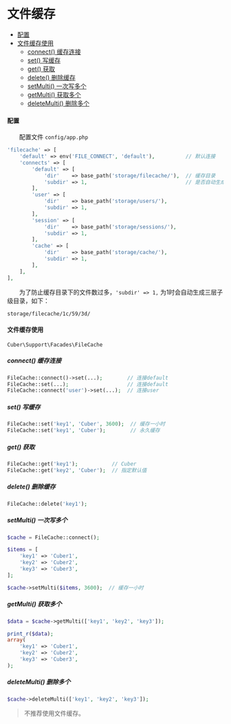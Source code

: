 # 文件缓存

- [配置](#config)
- [文件缓存使用](#use)
    - [connect() 缓存连接](#connect)
    - [set() 写缓存](#set)
    - [get() 获取](#get)
    - [delete() 删除缓存](#delete)
    - [setMulti() 一次写多个](#setmulti)
    - [getMulti() 获取多个](#getmulti)
    - [deleteMulti() 删除多个](#deletemulti)

#### <a name="config">配置</a>

　　配置文件 `config/app.php`

```php
'filecache' => [
    'default' => env('FILE_CONNECT', 'default'),          // 默认连接
    'connects' => [
        'default' => [
            'dir'    => base_path('storage/filecache/'),  // 缓存目录
            'subdir' => 1,                                // 是否自动生成子级缓存目录 默认1是 0否
        ],
        'user' => [
            'dir'    => base_path('storage/users/'),
            'subdir' => 1,
        ],
        'session' => [
            'dir'    => base_path('storage/sessions/'),
            'subdir' => 1,
        ],
        'cache' => [
            'dir'    => base_path('storage/cache/'),
            'subdir' => 1,
        ],
    ],
],
```

　　为了防止缓存目录下的文件数过多，`'subdir' => 1,` 为1时会自动生成三层子级目录，如下：<br />

`storage/filecache/1c/59/3d/`

#### <a name="use">文件缓存使用</a>

`Cuber\Support\Facades\FileCache`

##### <a name="connect">connect() 缓存连接</a>

```php
FileCache::connect()->set(...);        // 连接default
FileCache::set(...);                   // 连接default
FileCache::connect('user')->set(...);  // 连接user
```

##### <a name="set">set() 写缓存</a>
```php
FileCache::set('key1', 'Cuber', 3600);  // 缓存一小时
FileCache::set('key1', 'Cuber');        // 永久缓存
```

##### <a name="get">get() 获取</a>
```php
FileCache::get('key1');           // Cuber
FileCache::get('key2', 'Cuber');  // 指定默认值
```

##### <a name="delete">delete() 删除缓存</a>
```php
FileCache::delete('key1');
```

##### <a name="setmulti">setMulti() 一次写多个</a>
```php
$cache = FileCache::connect();

$items = [
    'key1' => 'Cuber1',
    'key2' => 'Cuber2',
    'key3' => 'Cuber3',
];

$cache->setMulti($items, 3600);  // 缓存一小时
```

##### <a name="getmulti">getMulti() 获取多个</a>
```php
$data = $cache->getMulti(['key1', 'key2', 'key3']);

print_r($data);
array(
    'key1' => 'Cuber1',
    'key2' => 'Cuber2',
    'key3' => 'Cuber3',
);
```

##### <a name="deletemulti">deleteMulti() 删除多个</a>
```php
$cache->deleteMulti(['key1', 'key2', 'key3']);
```

> 不推荐使用文件缓存。


